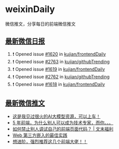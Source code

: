 # weixinDaily
微信推文，分享每日的前端微信推文

## [最新微信日报](https://github.com/kujian/weixinDaily/issues)

<!--START_SECTION:activity-->
1. ❗ Opened issue [#1620](https://github.com/kujian/frontendDaily/issues/1620) in [kujian/frontendDaily](https://github.com/kujian/frontendDaily)
2. ❗ Opened issue [#2763](https://github.com/kujian/githubTrending/issues/2763) in [kujian/githubTrending](https://github.com/kujian/githubTrending)
3. ❗ Opened issue [#1619](https://github.com/kujian/frontendDaily/issues/1619) in [kujian/frontendDaily](https://github.com/kujian/frontendDaily)
4. ❗ Opened issue [#2762](https://github.com/kujian/githubTrending/issues/2762) in [kujian/githubTrending](https://github.com/kujian/githubTrending)
5. ❗ Opened issue [#1618](https://github.com/kujian/frontendDaily/issues/1618) in [kujian/frontendDaily](https://github.com/kujian/frontendDaily)
<!--END_SECTION:activity-->


## [最新微信推文](https://weixin.qdkfweb.cn/)

<!-- BLOG-POST-LIST:START -->
- [这是我见过很火的AI大模型资源，可以上车！](https://weixin.qdkfweb.cn/40040.html)
- [5 年前端，为什么别人可以成为技术专家，而你。。。](https://weixin.qdkfweb.cn/40050.html)
- [如何禁止别人调试自己的前端页面代码？ |  文末福利](https://weixin.qdkfweb.cn/40039.html)
- [Web 第三方嵌入的最佳实践](https://weixin.qdkfweb.cn/40037.html)
- [想进阶，强烈推荐这几个前端大佬！！](https://weixin.qdkfweb.cn/40011.html)
<!-- BLOG-POST-LIST:END -->